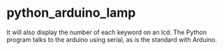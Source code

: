 # python_arduino_lamp
It will also display the number of each keyword on an lcd. The Python program talks to the arduino using serial, as is the standard with Arduino.
